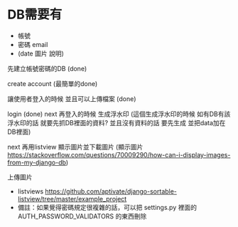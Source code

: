 # DB需要有  
* 帳號 
* 密碼 email 
* (date 圖片 說明)

先建立帳號密碼的DB (done)

create account (最簡單的done)

讓使用者登入的時候 並且可以上傳檔案 (done)

login (done)
next 再登入的時候 生成浮水印 (這個生成浮水印的時候 如有DB有該浮水印的話 就要先抓DB裡面的資料? 並且沒有資料的話 要先生成 並把data加在DB裡面)

next 再用listview 顯示圖片並下載圖片
(顯示圖片 https://stackoverflow.com/questions/70009290/how-can-i-display-images-from-my-django-db)


上傳圖片


* listviews https://github.com/aptivate/django-sortable-listview/tree/master/example_project
* 備註：如果覺得密碼規定很複雜的話，可以把 settings.py 裡面的 AUTH_PASSWORD_VALIDATORS 的東西刪除
